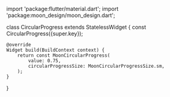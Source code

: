 import 'package:flutter/material.dart';
import 'package:moon_design/moon_design.dart';

class CircularProgress extends StatelessWidget {
    const CircularProgress({super.key});

    @override
    Widget build(BuildContext context) {
        return const MoonCircularProgress(
            value: 0.75,
            circularProgressSize: MoonCircularProgressSize.sm,
        );
    }
}

